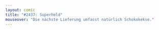 ```yaml
---
layout: comic
title: "#2437: Superheld"
mouseover: "Die nächste Lieferung umfasst natürlich Schokokekse."
---
```

